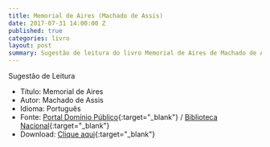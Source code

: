 ```yaml
---
title: Memorial de Aires (Machado de Assis)
date: 2017-07-31 14:00:00 Z
published: true
categories: livro
layout: post
summary: Sugestão de leitura do livro Memorial de Aires de Machado de Assis.
---
```


Sugestão de Leitura

* Título: Memorial de Aires
* Autor: Machado de Assis
* Idioma: Português
* Fonte: [Portal Domínio Público][PDP]{:target="_blank"} <i class="fa fa-external-link" aria-hidden="true"></i> / [Biblioteca Nacional][BN]{:target="_blank"} <i class="fa fa-external-link" aria-hidden="true"></i>
* Download: [Clique aqui][DOWNLOAD]{:target="_blank"} <i class="fa fa-external-link" aria-hidden="true"></i>

[DOWNLOAD]: http://www.dominiopublico.gov.br/pesquisa/DetalheObraForm.do?select_action=&co_obra=2037
[PDP]: http://www.dominiopublico.gov.br
[BN]: https://www.bn.gov.br/
